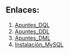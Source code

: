 ## Enlaces:

1. [Apuntes_DQL](https://github.com/ToniChoren/BasesDeDatos/blob/master/Apuntes/README.md)
2. [Apuntes_DDL](https://github.com/ToniChoren/BasesDeDatos/blob/master/ApuntesDDL/README.md)
3. [Apuntes_DML](https://github.com/ToniChoren/BasesDeDatos/blob/master/ApuntesDML/README.md#2)
4. [Instalación_MySQL](https://github.com/ToniChoren/BasesDeDatos/blob/master/InstalacionMySQL/readme.md)

